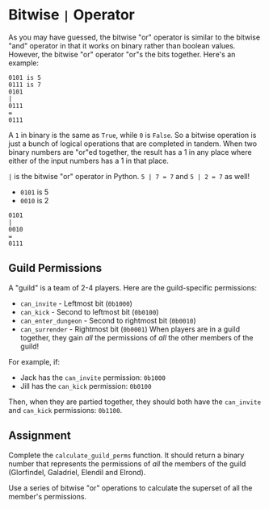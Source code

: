 # Bitwise `|` Operator

As you may have guessed, the bitwise "or" operator is similar to the bitwise "and" operator in that it works on binary rather than boolean values. However, the bitwise "or" operator "or"s the bits together. Here's an example:

```
0101 is 5
0111 is 7
0101
|
0111
=
0111
```
A `1` in binary is the same as `True`, while `0` is `False`. So a bitwise operation is just a bunch of logical operations that are completed in tandem. When two binary numbers are "or"ed together, the result has a 1 in any place where either of the input numbers has a 1 in that place.

`|` is the bitwise "or" operator in Python. `5 | 7 = 7` and `5 | 2 = 7` as well!

- `0101` is 5
- `0010` is 2
```
0101
|
0010
=
0111
```
## Guild Permissions
A "guild" is a team of 2-4 players. Here are the guild-specific permissions:

- `can_invite` - Leftmost bit (`0b1000`)
- `can_kick` - Second to leftmost bit (`0b0100`)
- `can_enter_dungeon` - Second to rightmost bit (`0b0010`)
- `can_surrender` - Rightmost bit (`0b0001`)
When players are in a guild together, they gain *all* the permissions of *all* the other members of the guild!

For example, if:

- Jack has the `can_invite` permission: `0b1000`
- Jill has the `can_kick` permission: `0b0100`

Then, when they are partied together, they should both have the `can_invite` and `can_kick` permissions: `0b1100`.

## Assignment
Complete the `calculate_guild_perms` function. It should return a binary number that represents the permissions of *all* the members of the guild (Glorfindel, Galadriel, Elendil and Elrond).

Use a series of bitwise "or" operations to calculate the superset of all the member's permissions.




